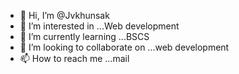 - 👋 Hi, I’m @Jvkhunsak
- 👀 I’m interested in ...Web development 
- 🌱 I’m currently learning ...BSCS
- 💞️ I’m looking to collaborate on ...web development 
- 📫 How to reach me ...mail 

<!---
Jvkhunsak/Jvkhunsak is a ✨ special ✨ repository because its `README.md` (this file) appears on your GitHub profile.
You can click the Preview link to take a look at your changes.
--->
